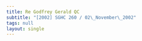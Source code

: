 ```yaml
---
title: Re Godfrey Gerald QC
subtitle: "[2002] SGHC 260 / 02\_November\_2002"
tags: null
layout: single
---
```


